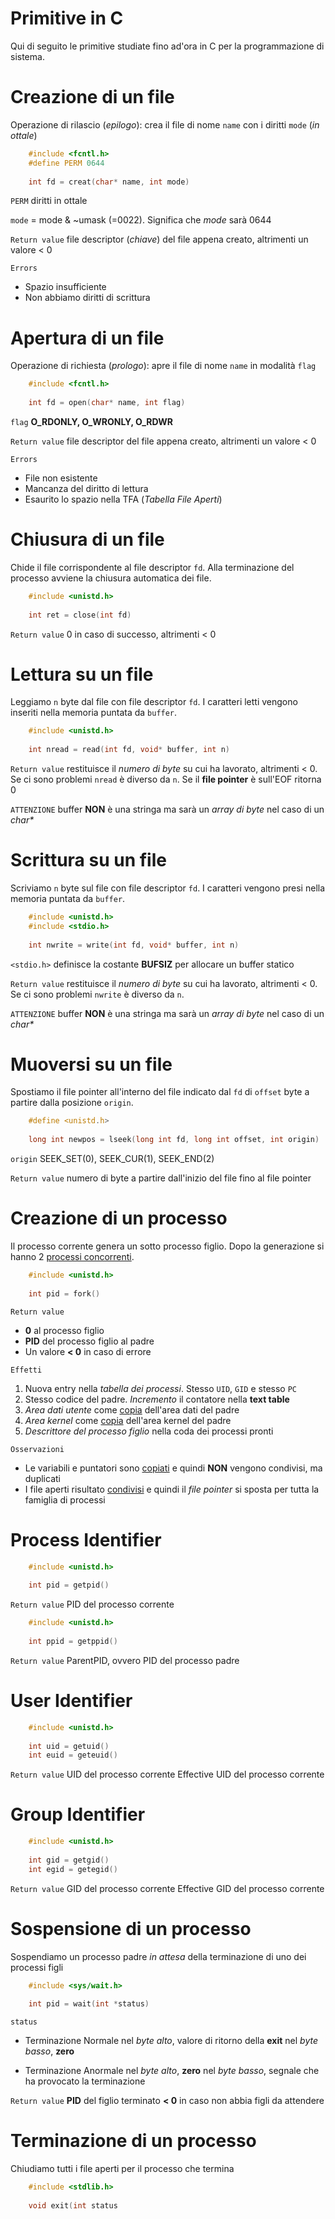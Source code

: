 # **Primitive in C**
Qui di seguito le primitive studiate fino ad'ora in C per la programmazione di sistema.


# Creazione di un file
Operazione di rilascio (_epilogo_): crea il file di nome `name` con i diritti `mode` (_in ottale_)
```c
    #include <fcntl.h>
    #define PERM 0644
    
    int fd = creat(char* name, int mode)
```
`PERM` diritti in ottale

`mode` = mode & ~umask (=0022). Significa che _mode_ sarà 0644

`Return value` file descriptor (_chiave_) del file appena creato, altrimenti un valore < 0

`Errors`
- Spazio insufficiente
- Non abbiamo diritti di scrittura



 
 

# Apertura di un file
Operazione di richiesta (_prologo_): apre il file di nome `name` in modalità `flag`
```c
    #include <fcntl.h> 
    
    int fd = open(char* name, int flag)
```
`flag` **O_RDONLY, O_WRONLY, O_RDWR**

`Return value` file descriptor del file appena creato, altrimenti un valore < 0

`Errors`
- File non esistente
- Mancanza del diritto di lettura
- Esaurito lo spazio nella TFA (_Tabella File Aperti_)



# Chiusura di un file
Chide il file corrispondente al file descriptor `fd`. Alla terminazione del processo avviene la chiusura automatica dei file.
```c
    #include <unistd.h>
    
    int ret = close(int fd)
```
`Return value` 0 in caso di successo, altrimenti < 0





# Lettura su un file
Leggiamo `n` byte dal file con file descriptor `fd`. I caratteri letti vengono inseriti nella memoria puntata da `buffer`.
```c
    #include <unistd.h>
    
    int nread = read(int fd, void* buffer, int n)
```
`Return value` restituisce il _numero di byte_ su cui ha lavorato, altrimenti < 0. Se ci sono problemi `nread` è diverso da `n`. Se il **file pointer** è sull'EOF ritorna 0

`ATTENZIONE` buffer **NON** è una stringa ma sarà un _array di byte_ nel caso di un _char*_




# Scrittura su un file
Scriviamo `n` byte sul file con file descriptor `fd`. I caratteri vengono presi nella memoria puntata da `buffer`.
```c
    #include <unistd.h>
    #include <stdio.h>
    
    int nwrite = write(int fd, void* buffer, int n)
```
`<stdio.h>` definisce la costante **BUFSIZ** per allocare un buffer statico

`Return value` restituisce il _numero di byte_ su cui ha lavorato, altrimenti < 0. Se ci sono problemi `nwrite` è diverso da `n`.

`ATTENZIONE` buffer **NON** è una stringa ma sarà un _array di byte_ nel caso di un _char*_






# Muoversi su un file
Spostiamo il file pointer all'interno del file indicato dal `fd` di `offset` byte a partire dalla posizione `origin`. 
```c
    #define <unistd.h>
    
    long int newpos = lseek(long int fd, long int offset, int origin)
```
`origin` SEEK_SET(0), SEEK_CUR(1), SEEK_END(2)

`Return value` numero di byte a partire dall'inizio del file fino al file pointer




# Creazione di un processo
Il processo corrente genera un sotto processo figlio. Dopo la generazione si hanno 2 <ins>processi concorrenti</ins>. 
```c
    #include <unistd.h>
    
    int pid = fork()
```
`Return value` 
- **0** al processo figlio
- **PID** del processo figlio al padre 
- Un valore **< 0** in caso di errore


`Effetti`
1. Nuova entry nella _tabella dei processi_. Stesso `UID`, `GID` e stesso `PC`
2. Stesso codice del padre. _Incremento_ il contatore nella **text table**
3. _Area dati utente_ come <ins>copia</ins> dell'area dati del padre
4. _Area kernel_ come <ins>copia</ins> dell'area kernel del padre
5. _Descrittore del processo figlio_ nella coda dei processi pronti

`Osservazioni`
- Le variabili e puntatori sono <ins>copiati</ins> e quindi **NON** vengono condivisi, ma duplicati
- I file aperti risultato <ins>condivisi</ins> e quindi il _file pointer_ si sposta per tutta la famiglia di processi


# Process Identifier
```c
    #include <unistd.h>
    
    int pid = getpid()
```
`Return value`
PID del processo corrente

```c
    #include <unistd.h>
    
    int ppid = getppid()
```
`Return value`
ParentPID, ovvero PID del processo padre



# User Identifier
```c
    #include <unistd.h>
    
    int uid = getuid()
    int euid = geteuid()
```
`Return value`
UID del processo corrente
Effective UID del processo corrente


# Group Identifier
```c
    #include <unistd.h>
    
    int gid = getgid()
    int egid = getegid()
```
`Return value`
GID del processo corrente
Effective GID del processo corrente



# Sospensione di un processo
Sospendiamo un processo padre _in attesa_ della terminazione di uno dei processi figli
```c
    #include <sys/wait.h>
    
    int pid = wait(int *status)
```
`status`
- Terminazione Normale
nel _byte alto_, valore di ritorno della **exit**
nel _byte basso_, **zero**

- Terminazione Anormale
nel _byte alto_, **zero**
nel _byte basso_, segnale che ha provocato la terminazione

`Return value`
**PID** del figlio terminato
**< 0** in caso non abbia figli da attendere




# Terminazione di un processo
Chiudiamo tutti i file aperti per il processo che termina
```c
    #include <stdlib.h>
    
    void exit(int status
```
